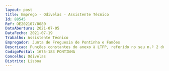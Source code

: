 ```yaml
--- 
layout: post
title: Emprego - Odivelas - Assistente Técnico
Id: 88545
Ref: OE202107/0080
DataAbertura: 2021-07-05
DataFecho: 2021-07-19
Trabalho: Assistente Técnico
Empregador: Junta de Freguesia de Pontinha e Famões
Descricao: Funções constantes do anexo à LTFP, referido no seu n.º 2 do artigo 88.º, correspondente ao grau e complexidade funcional, da respetiva carreira e categoria.
CodigoPostal: 1675-183 PONTINHA
Concelho: Odivelas
Distrito: Lisboa
--- 
```


